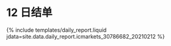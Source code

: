 # 12 日结单

{% include  templates/daily_report.liquid jdata=site.data.daily_report.icmarkets_30786682_20210212 %}